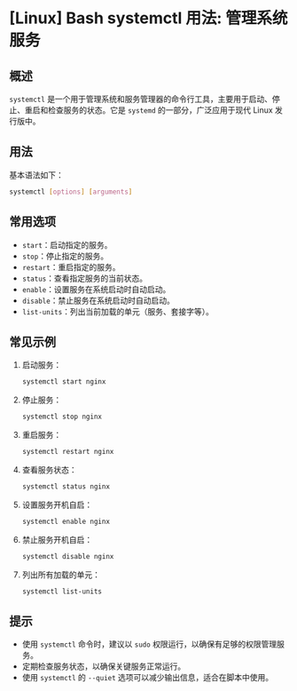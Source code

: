 # [Linux] Bash systemctl 用法: 管理系统服务

## 概述
`systemctl` 是一个用于管理系统和服务管理器的命令行工具，主要用于启动、停止、重启和检查服务的状态。它是 `systemd` 的一部分，广泛应用于现代 Linux 发行版中。

## 用法
基本语法如下：
```bash
systemctl [options] [arguments]
```

## 常用选项
- `start`：启动指定的服务。
- `stop`：停止指定的服务。
- `restart`：重启指定的服务。
- `status`：查看指定服务的当前状态。
- `enable`：设置服务在系统启动时自动启动。
- `disable`：禁止服务在系统启动时自动启动。
- `list-units`：列出当前加载的单元（服务、套接字等）。

## 常见示例
1. 启动服务：
   ```bash
   systemctl start nginx
   ```

2. 停止服务：
   ```bash
   systemctl stop nginx
   ```

3. 重启服务：
   ```bash
   systemctl restart nginx
   ```

4. 查看服务状态：
   ```bash
   systemctl status nginx
   ```

5. 设置服务开机自启：
   ```bash
   systemctl enable nginx
   ```

6. 禁止服务开机自启：
   ```bash
   systemctl disable nginx
   ```

7. 列出所有加载的单元：
   ```bash
   systemctl list-units
   ```

## 提示
- 使用 `systemctl` 命令时，建议以 `sudo` 权限运行，以确保有足够的权限管理服务。
- 定期检查服务状态，以确保关键服务正常运行。
- 使用 `systemctl` 的 `--quiet` 选项可以减少输出信息，适合在脚本中使用。